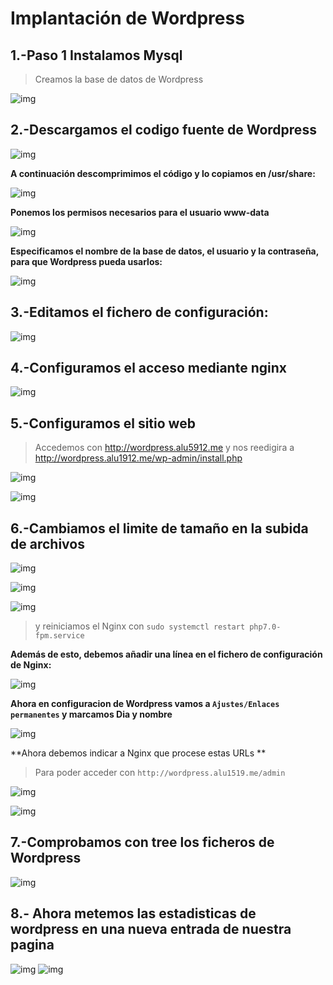#  Implantación de Wordpress

## 1.-Paso 1 Instalamos Mysql

>Creamos la base de datos de Wordpress

![img](./IMG/1.png)

## 2.-Descargamos el codigo fuente de Wordpress

![img](./IMG/2.png)

**A continuación descomprimimos el código y lo copiamos en /usr/share:**

![img](./IMG/3.png)

**Ponemos los permisos necesarios para el usuario www-data**

![img](./IMG/4.png)

**Especificamos el nombre de la base de datos, el usuario y la contraseña, para que Wordpress pueda usarlos:**

![img](./IMG/5.png)

## 3.-Editamos el fichero de configuración:

![img](./IMG/6.png)

## 4.-Configuramos el acceso mediante nginx

![img](./IMG/7.png)

## 5.-Configuramos el sitio web
>Accedemos con  http://wordpress.alu5912.me y nos reedigira a http://wordpress.alu1912.me/wp-admin/install.php

![img](./IMG/8.png)

![img](./IMG/9.png)

## 6.-Cambiamos el limite de tamaño en la subida de archivos

![img](./IMG/10.png)

![img](./IMG/12.png)

![img](./IMG/13.png)
> y reiniciamos el Nginx con  `sudo systemctl restart php7.0-fpm.service`

**Además de esto, debemos añadir una línea en el fichero de configuración de Nginx:**

![img](./IMG/14.png)

**Ahora en configuracion de Wordpress  vamos a `Ajustes/Enlaces permanentes` y marcamos Dia y nombre**

![img](./IMG/15.png)

**Ahora debemos indicar a Nginx que procese estas URLs **

>Para poder acceder con `http://wordpress.alu1519.me/admin`

![img](./IMG/16.png)

![img](./IMG/17.png)

## 7.-Comprobamos con tree los ficheros de Wordpress

![img](./IMG/18.png)

## 8.- Ahora metemos las estadisticas de wordpress en una nueva entrada de nuestra pagina

![img](./IMG/19.png)
![img](./IMG/20.png)
